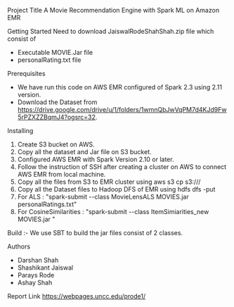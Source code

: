 Project Title
A Movie Recommendation Engine with Spark ML on Amazon EMR

Getting Started
Need to download JaiswalRodeShahShah.zip file which consist of 
- Executable MOVIE.Jar file
- personalRating.txt file

Prerequisites
- We have run this code on AWS EMR configured of Spark 2.3 using 2.11 version.
- Download the Dataset from https://drive.google.com/drive/u/1/folders/1wmnQbJwVqPM7d4KJd9Fw5rPZXZZBqmJ4?ogsrc=32.

Installing

1) Create S3 bucket on AWS.
2) Copy all the dataset and Jar file on S3 bucket.
3) Configured AWS EMR with Spark Version 2.10 or later.
4) Follow the instruction of SSH after creating a cluster on AWS to connect AWS EMR from local machine.
5) Copy all the files from S3 to EMR cluster using aws s3 cp s3://<bucketname>/<files> <local path of cluster>
6) Copy all the Dataset files to Hadoop DFS of EMR using hdfs dfs -put <local path of data files> <HDFS file location>
7) For ALS : 
	"spark-submit --class MovieLensALS MOVIES.jar <HDFS path dir> personalRatings.txt"
8) For CosineSimilarities :
	"spark-submit --class ItemSimiarities_new MOVIES.jar <movieID for which we need recommendation>"


Build :- 
We use SBT to build the jar files consist of 2 classes.

Authors
- Darshan Shah
- Shashikant Jaiswal
- Parays Rode
- Ashay Shah

Report Link
https://webpages.uncc.edu/prode1/

